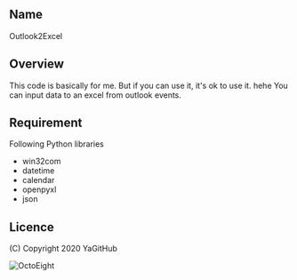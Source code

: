 ## Name
Outlook2Excel

## Overview
This code is basically for me. But if you can use it, it's ok to use it. hehe
You can input data to an excel from outlook events.

## Requirement
Following Python libraries

- win32com
- datetime
- calendar
- openpyxl
- json
 
## Licence
(C) Copyright 2020 YaGitHub

![OctoEight](https://user-images.githubusercontent.com/6135252/95680664-4f0d0800-0c16-11eb-810e-f3c64162f4d2.png)
